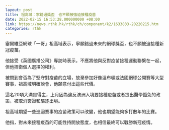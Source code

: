 ```yaml
---
layout: post
title: 祖高域：寧錯過獎盃　也不願被強迫接種疫苗
date: 2022-02-15 16:53:28.000000000 +08:00
link: https://news.rthk.hk/rthk/ch/component/k2/1633833-20220215.htm
categories: rthk
---
```


塞爾維亞網球「一哥」祖高域表示，寧願錯過未來的網球獎盃，也不願被迫接種新冠疫苗。

他接受《英國廣播公司》專訪時表示，不應將他與反對疫苗接種運動聯繫在一起，但他捍衛個人選擇的權利。

被問到會否為了堅守對疫苗的立場，放棄參加好像溫布頓或法國網球公開賽等大型賽事，祖高域明確說會，他願意付出這些代價。

這名20項大滿貫得主，上月因為違反澳洲入境要接種疫苗或者提出醫學豁免的政策，被取消簽證和驅逐出境。

祖高域期望一些巡迴賽事的疫苗政策可以改變，他也期望能夠多打數年的比賽。

他指，對未來接種疫苗的可能性持開放態度，也相信最終可以戰勝新冠疫情。
